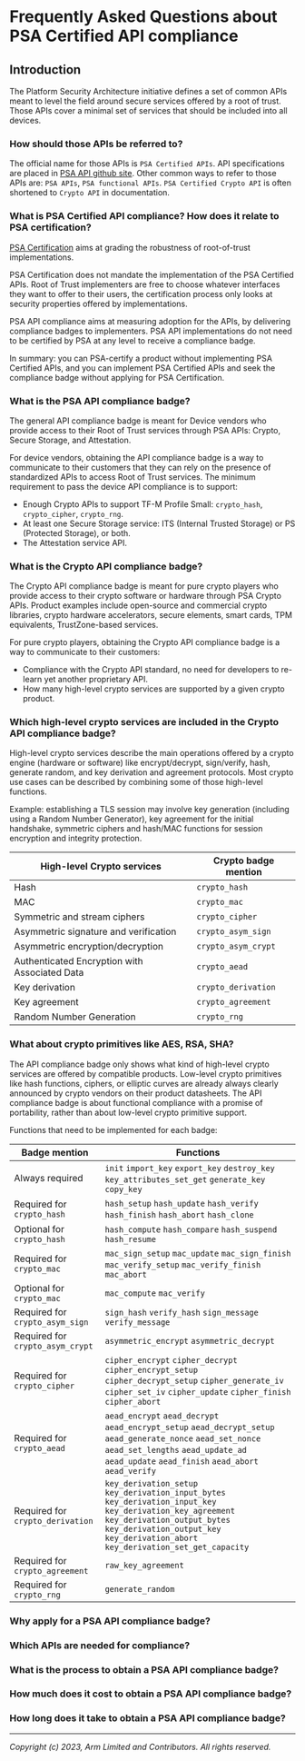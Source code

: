 
# Frequently Asked Questions about PSA Certified API compliance


## Introduction

The Platform Security Architecture initiative defines a set of common APIs meant to level the field around secure services offered by a root of trust. Those APIs cover a minimal set of services that should be included into all devices.


### How should those APIs be referred to?

The official name for those APIs is `PSA Certified APIs`. API specifications are placed in [PSA API github site](https://github.com/ARM-software/psa-api/).
Other common ways to refer to those APIs are: `PSA APIs`, `PSA functional APIs`.
`PSA Certified Crypto API` is often shortened to `Crypto API` in documentation.

### What is PSA Certified API compliance? How does it relate to PSA certification?

[PSA Certification](https://www.psacertified.org) aims at grading the robustness of root-of-trust implementations.

PSA Certification does not mandate the implementation of the PSA Certified APIs. Root of Trust implementers are free to choose whatever interfaces they want to offer to their users, the certification process only looks at security properties offered by implementations.

PSA API compliance aims at measuring adoption for the APIs, by delivering compliance badges to implementers. PSA API implementations do not need to be certified by PSA at any level to receive a compliance badge.

In summary: you can PSA-certify a product without implementing PSA Certified APIs, and you can implement PSA Certified APIs and seek the compliance badge without applying for PSA Certification.

### What is the PSA API compliance badge?

The general API compliance badge is meant for Device vendors who provide access to their Root of Trust services through PSA APIs: Crypto, Secure Storage, and Attestation.

For device vendors, obtaining the API compliance badge is a way to communicate to their customers that they can rely on the presence of standardized APIs to access Root of Trust services. The minimum requirement to pass the device API compliance is to support:

- Enough Crypto APIs to support TF-M Profile Small: `crypto_hash`, `crypto_cipher`, `crypto_rng`.
- At least one Secure Storage service: ITS (Internal Trusted Storage) or PS (Protected Storage), or both.
- The Attestation service API.

### What is the Crypto API compliance badge?

The Crypto API compliance badge is meant for pure crypto players who provide access to their crypto software or hardware through PSA Crypto APIs.
Product examples include open-source and commercial crypto libraries, crypto hardware accelerators, secure elements, smart cards, TPM equivalents, TrustZone-based services.

For pure crypto players, obtaining the Crypto API compliance badge is a way to communicate to their customers:

- Compliance with the Crypto API standard, no need for developers to re-learn yet another proprietary API.
- How many high-level crypto services are supported by a given crypto product.


### Which high-level crypto services are included in the Crypto API compliance badge?

High-level crypto services describe the main operations offered by a crypto engine (hardware or software) like encrypt/decrypt, sign/verify, hash, generate random, and key derivation and agreement protocols. Most crypto use cases can be described by combining some of those high-level functions.

Example: establishing a TLS session may involve key generation (including using a Random Number Generator), key agreement for the initial handshake, symmetric ciphers and hash/MAC functions for session encryption and integrity protection.


High-level Crypto services  | Crypto badge mention
--------------------------  | --------------------
Hash            | `crypto_hash`
MAC             | `crypto_mac`
Symmetric and stream ciphers            | `crypto_cipher`
Asymmetric signature and verification   | `crypto_asym_sign`
Asymmetric encryption/decryption        | `crypto_asym_crypt`
Authenticated Encryption with Associated Data   | `crypto_aead`
Key derivation  | `crypto_derivation`
Key agreement   | `crypto_agreement`
Random Number Generation                | `crypto_rng`



### What about crypto primitives like AES, RSA, SHA?

The API compliance badge only shows what kind of high-level crypto services are offered by compatible products. Low-level crypto primitives like hash functions, ciphers, or elliptic curves are already always clearly announced by crypto vendors on their product datasheets. The API compliance badge is about functional compliance with a promise of portability, rather than about low-level crypto primitive support.


Functions that need to be implemented for each badge:

| Badge mention              | Functions
| -------------------------  | -----
| Always required            | `init` `import_key` `export_key` `destroy_key` `key_attributes_set_get` `generate_key` `copy_key`
| Required for `crypto_hash` | `hash_setup` `hash_update` `hash_verify` `hash_finish` `hash_abort` `hash_clone` 
| Optional for `crypto_hash` | `hash_compute` `hash_compare` `hash_suspend` `hash_resume`
| Required for `crypto_mac`  | `mac_sign_setup` `mac_update` `mac_sign_finish` `mac_verify_setup` `mac_verify_finish` `mac_abort`
| Optional for `crypto_mac`  | `mac_compute` `mac_verify`
| Required for `crypto_asym_sign`   | `sign_hash` `verify_hash` `sign_message` `verify_message`
| Required for `crypto_asym_crypt`  | `asymmetric_encrypt` `asymmetric_decrypt`
| Required for `crypto_cipher`      | `cipher_encrypt` `cipher_decrypt` `cipher_encrypt_setup` `cipher_decrypt_setup` `cipher_generate_iv` `cipher_set_iv` `cipher_update` `cipher_finish` `cipher_abort`
| Required for `crypto_aead`        | `aead_encrypt` `aead_decrypt` `aead_encrypt_setup` `aead_decrypt_setup` `aead_generate_nonce` `aead_set_nonce` `aead_set_lengths` `aead_update_ad` `aead_update` `aead_finish` `aead_abort` `aead_verify`
| Required for `crypto_derivation`  | `key_derivation_setup` `key_derivation_input_bytes` `key_derivation_input_key` `key_derivation_key_agreement` `key_derivation_output_bytes` `key_derivation_output_key` `key_derivation_abort` `key_derivation_set_get_capacity`
| Required for `crypto_agreement`   | `raw_key_agreement`
| Required for `crypto_rng`         | `generate_random`

### Why apply for a PSA API compliance badge?

### Which APIs are needed for compliance?

### What is the process to obtain a PSA API compliance badge?

### How much does it cost to obtain a PSA API compliance badge?

### How long does it take to obtain a PSA API compliance badge?


--------------

*Copyright (c) 2023, Arm Limited and Contributors. All rights reserved.*
